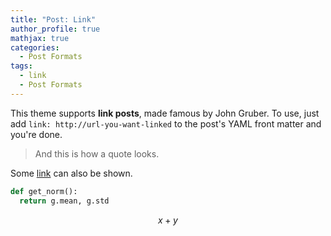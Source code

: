 ```yaml
---
title: "Post: Link"
author_profile: true
mathjax: true
categories:
  - Post Formats
tags:
  - link
  - Post Formats
---
```


This theme supports **link posts**, made famous by John Gruber. To use, just add `link: http://url-you-want-linked` to the post's YAML front matter and you're done.

> And this is how a quote looks.

Some [link](#) can also be shown.

```python
def get_norm():
  return g.mean, g.std
```

$$ x + y $$

